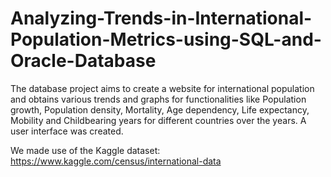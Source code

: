 # Analyzing-Trends-in-International-Population-Metrics-using-SQL-and-Oracle-Database
The database project aims to create a website for international population and obtains various trends and graphs for functionalities like Population growth, Population density, Mortality, Age dependency, Life expectancy, Mobility and Childbearing years for different countries over the years. A user interface was created.

We made use of the Kaggle dataset:
https://www.kaggle.com/census/international-data

